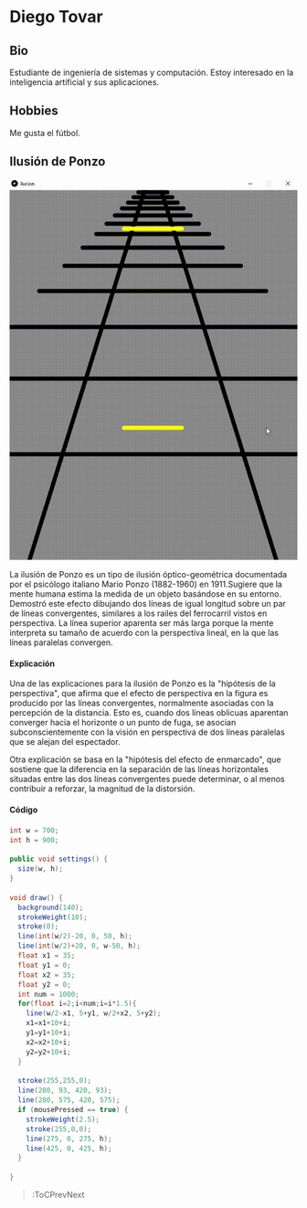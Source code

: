 # Diego Tovar

## Bio

Estudiante de ingeniería de sistemas y computación.
Estoy interesado en la inteligencia artificial y sus aplicaciones.

## Hobbies

Me gusta el fútbol.

## Ilusión de Ponzo

![Ilusión de Ponzo](/docs/sketches/ilusionDiego.gif)

La ilusión de Ponzo es un tipo de ilusión óptico-geométrica documentada por el psicólogo italiano Mario Ponzo (1882-1960) en 1911.​ Sugiere que la mente humana estima la medida de un objeto basándose en su entorno. Demostró este efecto dibujando dos líneas de igual longitud sobre un par de líneas convergentes, similares a los railes del ferrocarril vistos en perspectiva. La línea superior aparenta ser más larga porque la mente interpreta su tamaño de acuerdo con la perspectiva lineal, en la que las líneas paralelas convergen.

#### Explicación

Una de las explicaciones para la ilusión de Ponzo es la "hipótesis de la perspectiva", que afirma que el efecto de perspectiva en la figura es producido por las líneas convergentes, normalmente asociadas con la percepción de la distancia. Esto es, cuando dos líneas oblicuas aparentan converger hacia el horizonte o un punto de fuga, se asocian subconscientemente con la visión en perspectiva de dos líneas paralelas que se alejan del espectador. 

Otra explicación se basa en la "hipótesis del efecto de enmarcado", que sostiene que la diferencia en la separación de las líneas horizontales situadas entre las dos líneas convergentes puede determinar, o al menos contribuir a reforzar, la magnitud de la distorsión.

#### Código

```java
int w = 700;
int h = 900;

public void settings() {
  size(w, h);
}

void draw() {  
  background(140); 
  strokeWeight(10);
  stroke(0);
  line(int(w/2)-20, 0, 50, h);
  line(int(w/2)+20, 0, w-50, h);
  float x1 = 35;
  float y1 = 0;
  float x2 = 35;
  float y2 = 0;
  int num = 1000;
  for(float i=2;i<num;i=i*1.5){
    line(w/2-x1, 5+y1, w/2+x2, 5+y2);
    x1=x1+10+i;
    y1=y1+10+i;
    x2=x2+10+i;
    y2=y2+10+i;
  }
  
  stroke(255,255,0);
  line(280, 93, 420, 93);
  line(280, 575, 420, 575);
  if (mousePressed == true) {
    strokeWeight(2.5);
    stroke(255,0,0);
    line(275, 0, 275, h);
    line(425, 0, 425, h);
  } 
  
}
```

> :ToCPrevNext